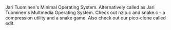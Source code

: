 Jari Tuominen's Minimal Operating System.
Alternatively called as Jari Tuominen's Multmedia Operating System.
Check out nzip.c and snake.c - a compression utility and a snake game. Also check out our pico-clone called edit.